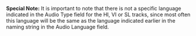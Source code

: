 **Special Note:** It is important to note that there is not a specific language indicated in the Audio Type field for the HI, VI or SL tracks, since most often this language will be the same as the language indicated earlier in the naming string in the Audio Language field.
